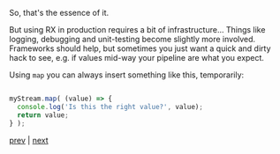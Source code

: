 
So, that's the essence of it.

But using RX in production requires a bit of infrastructure... Things like logging,
debugging and unit-testing become slightly more involved. Frameworks should help,
but sometimes you just want a quick and dirty hack to see, e.g. if values mid-way
your pipeline are what you expect.

Using `map` you can always insert something like this, temporarily:

```js

myStream.map( (value) => {
  console.log('Is this the right value?', value);
  return value;
} );
```

[prev](18.md) | [next](20.md)